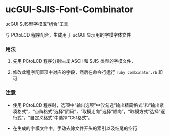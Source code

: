 # ucGUI-SJIS-Font-Combinator

ucGUI SJIS型字模库“组合”工具

与 PCtoLCD 程序配合，生成用于 ucGUI 显示用的字模字体文件

### 用法

1. 先用 PCtoLCD 程序分别生成 ASCII 和 SJIS 类型的字模文件，

2. 修改此程序配置项中对应的字段，然后在命令行运行 `ruby combinator.rb` 即可

### 注意

* 使用 PCtoLCD 程序时，选项中“输出选项”中仅勾选“输出精简格式”和“输出紧凑格式”，“点阵格式”选择“阴码”，“取模走向”选择“顺向”，“取模方式”选择“逐行式”，“自定义格式”中选择“C51格式”。

* 在生成的字模文件中，手动去除文件开头的索引以及结尾的空行

